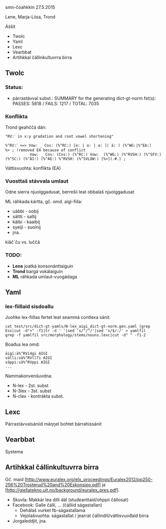smn-čoahkkin 27.5.2015

Lene, Marja-Liisa, Trond

Áššit

* Twolc
* Yaml
* Lexc
* Vearbbat
* Artihkkal čállinkultuvrra birra

## Twolc

### Status:
* párrastávval subst.: SUMMARY for the generating dict-gt-norm fst(s): PASSES: 5818 / FAILS: 1217 / TOTAL: 7035

### Konflikta
Trond geahččá dán:
```
"RV:ˊ in x:y gradation and root vowel shortening"

%^RV:ˊ <=> Vow: _ Cns: (%^RC:) [e: | o: | a: ]( á: ) (%^WG:|%^EA:)    %> ; !removed EA because of conflict
           Vow: _ Cns: (Cns:) (%^RC:) Vow:  (%^WG:) (%^RVSH:) (%^SFV:) (%^SC:) (%^ÁI:) (%^ÁE:) %^RVSH: (%^SVLOW:) [%>](.#.) ;
```

Váttisvuohta: konflikta (EA)

### Vuosttaš stávvala umlaut

Odne sierra njuolggadusat, berrešii leat obbalaš njuolggadusat

ML ráhkada kártta, gč. omd. aigi-fiila:
* uábbi - oobij
* sáltti - saltij
* käibi - kaaibij
* syeiji - suoinij
* jna.

kiäčˊču vs. luččâ

### TODO:
* **Lene** joatká konsonánttaiguin
* **Trond** bargá vokálaiguin
* **ML** ráhkada umlaut-vuogádaga

## Yaml

### lex-fiillaid sisdoallu

Juohke lex-fiillas fertet leat seammá contlexa sánit.

```
cat test/src/dict-gt-yamls/N-lex_aigi_dict-gt-norm.gen.yaml |grep Ess|cut -d"+" -f1|tr -d ' '|sed 's/^/^/'|sed 's/$/:/' > yamlfil
grep -f yamlfil src/morphology/stems/nouns.lexc|cut -d" " -f1-2
```

Boađus lea omd:

```
äigi:ä%^RVi4gi AIGI
välli:vä%^RVll7i AIGI
säppi:sä%^RVppi AIGI
...
```

Nammakonvenšuvdna:

* N-lex - 2st. subst
* N-3lex - 3st. subst
* N-clex - kontrákta subst.

## Lexc

Párrastávvalsániid máŋŋel bohtet bárrahissánit

## Vearbbat

Systema

## Artihkkal čállinkultuvrra birra

Gč. maid [http://www.euralex.org/elx_proceedings/Euralex2012/pp250-256%20Trosterud%20and%20Eskonsipo.pdf]
ja [http://giellatekno.uit.no/background/euralex_pres.pdf].

* Skuvla: Makkár lea dilli dál (studeanttaid/ohppii čállosat)
* Facebook: Galle čálli, ... (čálliid ságastallan)
    - Dehálaš vurket fb-ságastallama
    - Vejolašvuohta: ságastallat / jearrat čállindili/váttisvuođaid birra
* Jorgaleddjit, jna.

